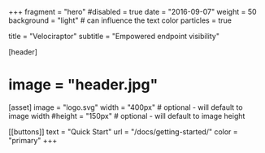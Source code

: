 +++
fragment = "hero"
#disabled = true
date = "2016-09-07"
weight = 50
background = "light" # can influence the text color
particles = true

title = "Velociraptor"
subtitle = "Empowered endpoint visibility"

[header]
#  image = "header.jpg"

[asset]
  image = "logo.svg"
  width = "400px" # optional - will default to image width
  #height = "150px" # optional - will default to image height

[[buttons]]
  text = "Quick Start"
  url = "/docs/getting-started/"
  color = "primary"
+++
